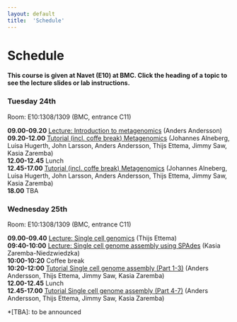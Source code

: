 ```yaml
---
layout: default
title:  'Schedule'
---
```


# Schedule

#### This course is given at Navet (E10) at BMC. Click the heading of a topic to see the lecture slides or lab instructions.

### Tuesday 24th  

Room:  E10:1308/1309 (BMC, entrance C11)

**09.00-09.20** [Lecture: Introduction to metagenomics](http://metagenomics-workshop.readthedocs.org/) 
(Anders Andersson)  
**09.20-12.00** [Tutorial (incl. coffe break) Metagenomics](http://metagenomics-workshop.readthedocs.org/) 
(Johannes Alneberg, Luisa Hugerth, John Larsson, Anders Andersson, Thijs Ettema, Jimmy Saw, Kasia Zaremba)  
**12.00-12.45** Lunch  
**12.45-17.00** [Tutorial (incl. coffe break) Metagenomics](http://metagenomics-workshop.readthedocs.org/) 
(Johannes Alneberg, Luisa Hugerth, John Larsson, Anders Andersson, Thijs Ettema, Jimmy Saw, Kasia Zaremba)  
**18.00** TBA  


### Wednesday 25th  

Room:  E10:1308/1309 (BMC, entrance C11)

**09.00-09.40** [Lecture: Single cell genomics](slides/Single_cell_genomics.PDF) (Thijs Ettema)  
**09:40-10:00** [Lecture: Single cell genome assembly using SPAdes](slides/SPAdes_intro_2014.pdf) 
(Kasia Zaremba-Niedzwiedzka)  
**10:00-10:20** Coffee break  
**10:20-12:00** [Tutorial Single cell genome assembly (Part 1-3)](tutorials/sc_genome_assembly) 
(Anders Andersson, Thijs Ettema, Jimmy Saw, Kasia Zaremba)  
**12.00-12.45** Lunch  
**12.45-17.00** [Tutorial Single cell genome assembly (Part 4-7)](tutorials/sc_genome_assembly) 
(Anders Andersson, Thijs Ettema, Jimmy Saw, Kasia Zaremba)  

*[TBA]: to be announced